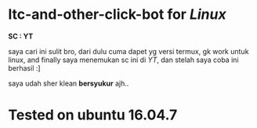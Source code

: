 # ltc-and-other-click-bot for *Linux*
**SC : YT**

saya cari ini sulit bro, dari dulu cuma dapet yg versi termux, gk work untuk linux, and finally saya menemukan sc ini di *YT*, dan stelah saya coba ini berhasil :]

saya udah sher klean **bersyukur** ajh..

# Tested on ubuntu 16.04.7
